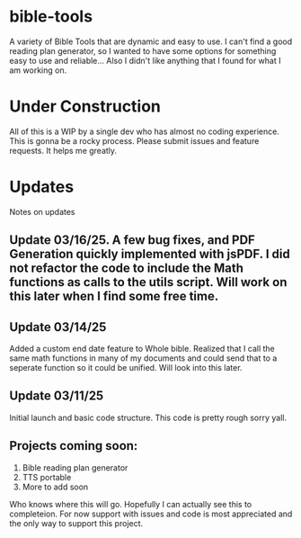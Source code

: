 # bible-tools
A variety of Bible Tools that are dynamic and easy to use. I can't find a good reading plan generator, so I wanted to have some options for something easy to use and reliable... Also I didn't like anything that I found for what I am working on.

# Under Construction
All of this is a WIP by a single dev who has almost no coding experience. This is gonna be a rocky process. Please submit issues and feature requests. It helps me greatly.

# Updates
Notes on updates

## Update 03/16/25. A few bug fixes, and PDF Generation quickly implemented with jsPDF. I did not refactor the code to include the Math functions as calls to the utils script. Will work on this later when I find some free time.

## Update 03/14/25
Added a custom end date feature to Whole bible. Realized that I call the same math functions in many of my documents and could send that to a seperate function so it could be unified. Will look into this later.

## Update 03/11/25
Initial launch and basic code structure. This code is pretty rough sorry yall.

## Projects coming soon:
1) Bible reading plan generator
2) TTS portable
3) More to add soon

Who knows where this will go. Hopefully I can actually see this to completeion. For now support with issues and code is most appreciated and the only way to support this project.
